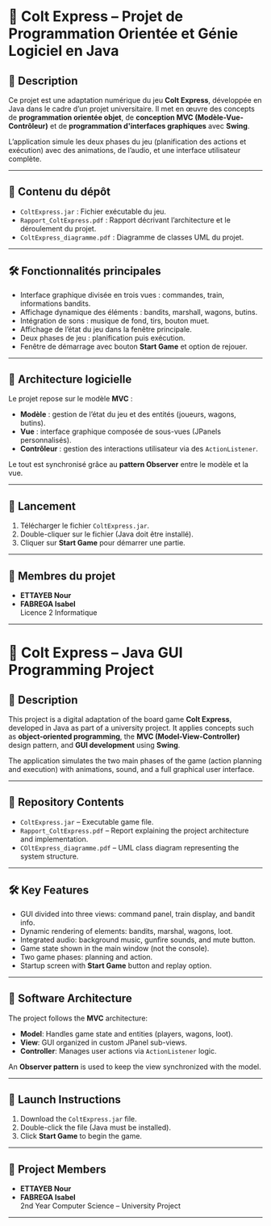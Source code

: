 # 🎲 Colt Express – Projet de Programmation Orientée et Génie Logiciel en Java


## 📝 Description

Ce projet est une adaptation numérique du jeu **Colt Express**, développée en Java dans le cadre d’un projet universitaire. Il met en œuvre des concepts de **programmation orientée objet**, de **conception MVC (Modèle-Vue-Contrôleur)** et de **programmation d'interfaces graphiques** avec **Swing**.

L’application simule les deux phases du jeu (planification des actions et exécution) avec des animations, de l’audio, et une interface utilisateur complète.

---

## 📁 Contenu du dépôt

- `ColtExpress.jar` : Fichier exécutable du jeu.
- `Rapport_ColtExpress.pdf` : Rapport décrivant l’architecture et le déroulement du projet.
- `ColtExpress_diagramme.pdf` : Diagramme de classes UML du projet.

---

## 🛠️ Fonctionnalités principales

- Interface graphique divisée en trois vues : commandes, train, informations bandits.
- Affichage dynamique des éléments : bandits, marshall, wagons, butins.
- Intégration de sons : musique de fond, tirs, bouton muet.
- Affichage de l’état du jeu dans la fenêtre principale.
- Deux phases de jeu : planification puis exécution.
- Fenêtre de démarrage avec bouton **Start Game** et option de rejouer.

---

## 🧠 Architecture logicielle

Le projet repose sur le modèle **MVC** :

- **Modèle** : gestion de l’état du jeu et des entités (joueurs, wagons, butins).
- **Vue** : interface graphique composée de sous-vues (JPanels personnalisés).
- **Contrôleur** : gestion des interactions utilisateur via des `ActionListener`.

Le tout est synchronisé grâce au **pattern Observer** entre le modèle et la vue.

---

## 🚀 Lancement

1. Télécharger le fichier `ColtExpress.jar`.
2. Double-cliquer sur le fichier (Java doit être installé).
3. Cliquer sur **Start Game** pour démarrer une partie.

---


## 👥 Membres du projet
- **ETTAYEB Nour**
- **FABREGA Isabel**  
Licence 2 Informatique

---

# 🎲 Colt Express – Java GUI Programming Project


## 📝 Description

This project is a digital adaptation of the board game **Colt Express**, developed in Java as part of a university project. It applies concepts such as **object-oriented programming**, the **MVC (Model-View-Controller)** design pattern, and **GUI development** using **Swing**.

The application simulates the two main phases of the game (action planning and execution) with animations, sound, and a full graphical user interface.

---

## 📁 Repository Contents

- `ColtExpress.jar` – Executable game file.
- `Rapport_ColtExpress.pdf` – Report explaining the project architecture and implementation.
- `COltExpress_diagramme.pdf` – UML class diagram representing the system structure.

---

## 🛠️ Key Features

- GUI divided into three views: command panel, train display, and bandit info.
- Dynamic rendering of elements: bandits, marshal, wagons, loot.
- Integrated audio: background music, gunfire sounds, and mute button.
- Game state shown in the main window (not the console).
- Two game phases: planning and action.
- Startup screen with **Start Game** button and replay option.

---

## 🧠 Software Architecture

The project follows the **MVC** architecture:

- **Model**: Handles game state and entities (players, wagons, loot).
- **View**: GUI organized in custom JPanel sub-views.
- **Controller**: Manages user actions via `ActionListener` logic.

An **Observer pattern** is used to keep the view synchronized with the model.

---

## 🚀 Launch Instructions

1. Download the `ColtExpress.jar` file.
2. Double-click the file (Java must be installed).
3. Click **Start Game** to begin the game.

---
## 👥 Project Members
- **ETTAYEB Nour**
- **FABREGA Isabel**  
2nd Year Computer Science – University Project

---
